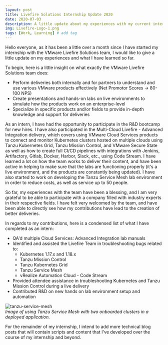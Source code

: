 ```yaml
---
layout: post
title: Livefire Solutions Internship Update 2020
date: 2020-07-03
description: A little update about my experiences with my current internship with VMware.
img: Livefire-Logo-1.png
tags: [Work, Learning] # add tag
---
```


Hello everyone, as it has been a little over a month since I have started my internship with the VMware Livefire Solutions team, I would like to give a little update on my experiences and what I have learned so far.

To begin, here is a little insight on what exactly the VMware Livefire Solutions team does:  
- Perform deliveries both internally and for partners to understand and use various VMware products effectively (Net Promotor Scores -> 80-100 NPS)
- Create presentations and hands-on labs on live environments to simulate how the products work on an enterprise-level
- Specialize in specific products and/or fields to provide in-depth knowledge and support for deliveries  

As an intern, I have had the opportunity to participate in the R&D bootcamp for new hires. I have also participated in the Multi-Cloud Livefire - Advanced Integration delivery, which covers using VMware Cloud Services products to connect and monitor Kubernetes clusters hosted on multiple clouds using Tanzu Kubernetes Grid, Tanzu Mission Control, and VMware Secure State as well as how to create full CI/CD pipelines with integrations with Jenkins, Artifactory, Gitlab, Docker, Harbor, Slack, etc., using Code Stream. I have learned a lot on how the team works to deliver their content, and have been active in helping to make sure that the labs are functioning properly (it's a live environment, and the products are constantly being updated). I have also started to work on developing the Tanzu Service Mesh lab environment in order to reduce costs, as well as service up to 50 people.  

So far, my experiences with the team have been a blessing, and I am very grateful to be able to participate with a company filled with industry experts in their respective fields. I have felt very welcomed by the team, and have been able to directly see how my contributions have lead to the creation of better deliveries.  

In regards to my contributions, here is a condensed list of what I have completed as an intern:
- QA'd multiple Cloud Services: Advanced Integration lab manuals
- Identified and assisted the Livefire Team in troubleshooting bugs related to:
    - Kubernetes 1.17.x and 1.18.x
    - Tanzu Mission Control
    - Tanzu Kubernetes Grid
    - Tanzu Service Mesh
    - vRealize Automation Cloud - Code Stream
- Provided attendee assistance in troubleshooting Kubernetes and Tanzu Mission Control during a live delivery
- Contributed R&D on new hands on lab environment setup and automation  

![tanzu-service-mesh]({{site.baseurl}}/assets/img/tanzu-service-mesh.png)  
*Image of using Tanzu Service Mesh with two onboarded clusters in a deployed application.*  

For the remainder of my internship, I intend to add more technical blog posts that will contain scripts and content that I've developed over the course of my internship and beyond.